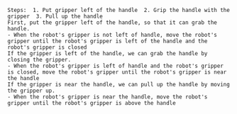 
    Steps:  1. Put gripper left of the handle  2. Grip the handle with the gripper  3. Pull up the handle
    First, put the gripper left of the handle, so that it can grab the handle.
    - When the robot's gripper is not left of handle, move the robot's gripper until the robot's gripper is left of the handle and the robot's gripper is closed
    If the gripper is left of the handle, we can grab the handle by closing the gripper.
    - When the robot's gripper is left of handle and the robot's gripper is closed, move the robot's gripper until the robot's gripper is near the handle
    If the gripper is near the handle, we can pull up the handle by moving the gripper up.
    - When the robot's gripper is near the handle, move the robot's gripper until the robot's gripper is above the handle